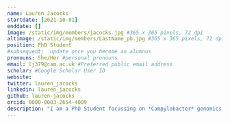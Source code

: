 ```yaml
---
name: Lauren Jacocks
startdate: [2021-10-01]
enddate: []
image: /static/img/members/jacocks.jpg #365 x 365 pixels, 72 dpi
altimage: /static/img/members/LastName_pb.jpg #365 x 365 pixels, 72 dpi
position: PhD Student
#subsequent:  update once you become an alumnus
pronouns: She/Her #personal pronouns
email: lj379@cam.ac.uk #Preferred public email address
scholar: #Google Scholar User ID
website: 
twitter: lauren_jacocks 
linkedin: lauren_jacocks
github: lauren-jacocks
orcid: 0000-0003-2654-4009
description: "I am a PhD Student focussing on *Campylobacter* genomics; I have a strong interest in population genomics, microbiology and bioinformatic/statistical approaches to sequence data. I obtained my undergraduate degree in Biomedical Science at The University of Manchester; during my degree, I completed a placement year at QIAGEN, focussing mainly on qPCR development. I then undertook a role as a Data Analyst within Prof. Brown's aDNA laboratory at the Manchester Institute of Biotechnology investigating the domestication and origins of tetraploid wheat using GBS data. I obtained my MPhil at the University of Manchester in Biostatistics in early 2020 working on Bayesian statistics and different approaches to Mendelian randomization. After graduating, I then worked within the Maiden Group at the University of Oxford investigating and characterizing the population structuring of *Neisseria gonnorrhoeae*, focussing mainly on *PorB*." 
---
```

